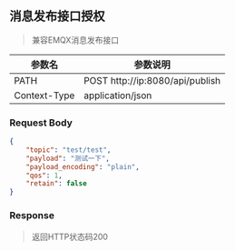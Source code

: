 ## 消息发布接口授权

> 兼容EMQX消息发布接口

| **参数名**      | **参数说明**                         |
|--------------|----------------------------------|
| PATH         | POST  http://ip:8080/api/publish |
| Context-Type | application/json                 |

### Request Body

```json  
{                   
	"topic": "test/test",
	"payload": "测试一下",
	"payload_encoding": "plain",
	"qos": 1,
	"retain": false
}
 ```

### Response
> 返回HTTP状态码200

